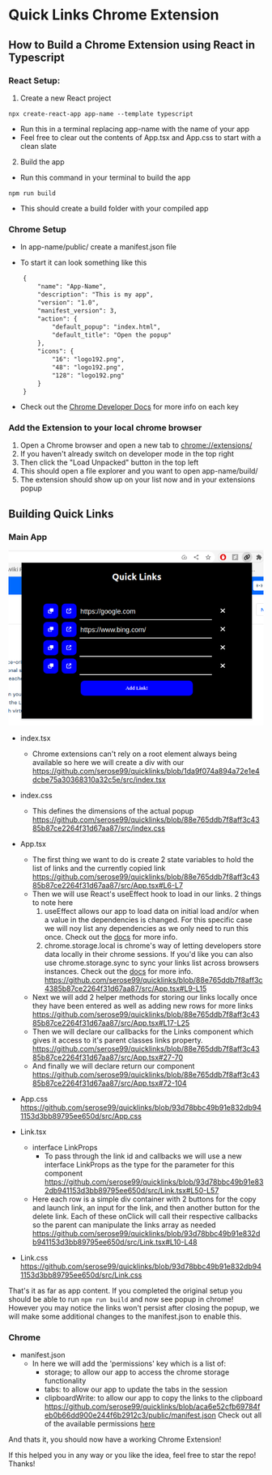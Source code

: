 # Quick Links Chrome Extension

## How to Build a Chrome Extension using React in Typescript

### React Setup:

1.  Create a new React project

```
npx create-react-app app-name --template typescript
```

-   Run this in a terminal replacing app-name with the name of your app
-   Feel free to clear out the contents of App.tsx and App.css to start with a clean slate

2. Build the app

-   Run this command in your terminal to build the app

```
npm run build
```

-   This should create a build folder with your compiled app

### Chrome Setup

-   In app-name/public/ create a manifest.json file

-   To start it can look something like this

```
    {
        "name": "App-Name",
        "description": "This is my app",
        "version": "1.0",
        "manifest_version": 3,
        "action": {
            "default_popup": "index.html",
            "default_title": "Open the popup"
        },
        "icons": {
            "16": "logo192.png",
            "48": "logo192.png",
            "128": "logo192.png"
        }
    }
```

-   Check out the [Chrome Developer Docs](https://developer.chrome.com/docs/extensions/mv3/manifest/) for more info on each key

### Add the Extension to your local chrome browser

1. Open a Chrome browser and open a new tab to [chrome://extensions/](chrome://extensions/)
2. If you haven't already switch on developer mode in the top right
3. Then click the "Load Unpacked" button in the top left
4. This should open a file explorer and you want to open app-name/build/
5. The extension should show up on your list now and in your extensions popup

## Building Quick Links

### Main App

![](./docs/quicklinks.png)

-   index.tsx

    -   Chrome extensions can't rely on a root element always being available so here we will create a div with our
https://github.com/serose99/quicklinks/blob/1da9f074a894a72e1e4dcbe75a30368310a32c5e/src/index.tsx

-   index.css

    -   This defines the dimensions of the actual popup
https://github.com/serose99/quicklinks/blob/88e765ddb7f8aff3c4385b87ce2264f31d67aa87/src/index.css

-   App.tsx

    -   The first thing we want to do is create 2 state variables to hold the list of links and the currently copied link
        https://github.com/serose99/quicklinks/blob/88e765ddb7f8aff3c4385b87ce2264f31d67aa87/src/App.tsx#L6-L7
    -   Then we will use React's useEffect hook to load in our links. 2 things to note here 
        1. useEffect allows our app to load data on initial load and/or when a value in the dependencies is changed. For this specific case we will noy list any dependencies as we only need to run this once. Check out the [docs](https://react.dev/reference/react/useEffect) for more info. 
        2. chrome.storage.local is chrome's way of letting developers store data locally in their chrome sessions. If you'd like you can also use chrome.storage.sync to sync your links list across browsers instances. Check out the [docs](https://developer.chrome.com/docs/extensions/reference/storage/) for more info.
    https://github.com/serose99/quicklinks/blob/88e765ddb7f8aff3c4385b87ce2264f31d67aa87/src/App.tsx#L9-L15
    -   Next we will add 2 helper methods for storing our links locally once they have been entered as well as adding new rows for more links
        https://github.com/serose99/quicklinks/blob/88e765ddb7f8aff3c4385b87ce2264f31d67aa87/src/App.tsx#L17-L25
    -   Then we will declare our callbacks for the Links component which gives it access to it's parent classes links property.
https://github.com/serose99/quicklinks/blob/88e765ddb7f8aff3c4385b87ce2264f31d67aa87/src/App.tsx#27-70
    -   And finally we will declare return our component
https://github.com/serose99/quicklinks/blob/88e765ddb7f8aff3c4385b87ce2264f31d67aa87/src/App.tsx#72-104

-   App.css
https://github.com/serose99/quicklinks/blob/93d78bbc49b91e832db941153d3bb89795ee650d/src/App.css

-   Link.tsx

    -   interface LinkProps
        -   To pass through the link id and callbacks we will use a new interface LinkProps as the type for the parameter for this component
https://github.com/serose99/quicklinks/blob/93d78bbc49b91e832db941153d3bb89795ee650d/src/Link.tsx#L50-L57
    -   Here each row is a simple div container with 2 buttons for the copy and launch link, an input for the link, and then another button for the delete link. Each of these onClick will call their respective callbacks so the parent can manipulate the links array as needed
https://github.com/serose99/quicklinks/blob/93d78bbc49b91e832db941153d3bb89795ee650d/src/Link.tsx#L10-L48

-   Link.css
    https://github.com/serose99/quicklinks/blob/93d78bbc49b91e832db941153d3bb89795ee650d/src/Link.css

That's it as far as app content. If you completed the original setup you should be able to run `npm run build` and now see popup in chrome! However you may notice the links won't persist after closing the popup, we will make some additional changes to the manifest.json to enable this. 

### Chrome 

- manifest.json
    - In here we will add the 'permissions' key which is a list of:
        - storage; to allow our app to access the chrome storage functionality
        - tabs: to allow our app to update the tabs in the session
        - clipboardWrite: to allow our app to copy the links to the clipboard
    https://github.com/serose99/quicklinks/blob/aca6e52cfb69784feb0b66dd900e244f6b2912c3/public/manifest.json
    Check out all of the available permissions [here](https://developer.chrome.com/docs/extensions/mv3/declare_permissions/)

And thats it, you should now have a working Chrome Extension!

If this helped you in any way or you like the idea, feel free to star the repo! Thanks!